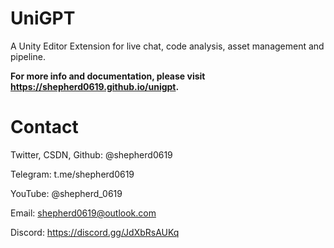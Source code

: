 # UniGPT
A Unity Editor Extension for live chat, code analysis, asset management and pipeline.

**For more info and documentation, please visit https://shepherd0619.github.io/unigpt.**

# Contact
Twitter, CSDN, Github: @shepherd0619

Telegram: t.me/shepherd0619

YouTube: @shepherd_0619

Email: shepherd0619@outlook.com

Discord: https://discord.gg/JdXbRsAUKq